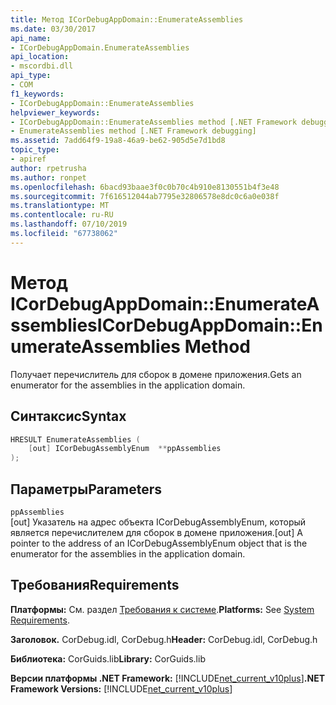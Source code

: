 ```yaml
---
title: Метод ICorDebugAppDomain::EnumerateAssemblies
ms.date: 03/30/2017
api_name:
- ICorDebugAppDomain.EnumerateAssemblies
api_location:
- mscordbi.dll
api_type:
- COM
f1_keywords:
- ICorDebugAppDomain::EnumerateAssemblies
helpviewer_keywords:
- ICorDebugAppDomain::EnumerateAssemblies method [.NET Framework debugging]
- EnumerateAssemblies method [.NET Framework debugging]
ms.assetid: 7add64f9-19a8-46a9-be62-905d5e7d1bd8
topic_type:
- apiref
author: rpetrusha
ms.author: ronpet
ms.openlocfilehash: 6bacd93baae3f0c0b70c4b910e8130551b4f3e48
ms.sourcegitcommit: 7f616512044ab7795e32806578e8dc0c6a0e038f
ms.translationtype: MT
ms.contentlocale: ru-RU
ms.lasthandoff: 07/10/2019
ms.locfileid: "67738062"
---
```

# <a name="icordebugappdomainenumerateassemblies-method"></a><span data-ttu-id="7d1f6-102">Метод ICorDebugAppDomain::EnumerateAssemblies</span><span class="sxs-lookup"><span data-stu-id="7d1f6-102">ICorDebugAppDomain::EnumerateAssemblies Method</span></span>
<span data-ttu-id="7d1f6-103">Получает перечислитель для сборок в домене приложения.</span><span class="sxs-lookup"><span data-stu-id="7d1f6-103">Gets an enumerator for the assemblies in the application domain.</span></span>  
  
## <a name="syntax"></a><span data-ttu-id="7d1f6-104">Синтаксис</span><span class="sxs-lookup"><span data-stu-id="7d1f6-104">Syntax</span></span>  
  
```cpp  
HRESULT EnumerateAssemblies (  
    [out] ICorDebugAssemblyEnum  **ppAssemblies  
);  
```  
  
## <a name="parameters"></a><span data-ttu-id="7d1f6-105">Параметры</span><span class="sxs-lookup"><span data-stu-id="7d1f6-105">Parameters</span></span>  
 `ppAssemblies`  
 <span data-ttu-id="7d1f6-106">[out] Указатель на адрес объекта ICorDebugAssemblyEnum, который является перечислителем для сборок в домене приложения.</span><span class="sxs-lookup"><span data-stu-id="7d1f6-106">[out] A pointer to the address of an ICorDebugAssemblyEnum object that is the enumerator for the assemblies in the application domain.</span></span>  
  
## <a name="requirements"></a><span data-ttu-id="7d1f6-107">Требования</span><span class="sxs-lookup"><span data-stu-id="7d1f6-107">Requirements</span></span>  
 <span data-ttu-id="7d1f6-108">**Платформы:** См. раздел [Требования к системе](../../../../docs/framework/get-started/system-requirements.md).</span><span class="sxs-lookup"><span data-stu-id="7d1f6-108">**Platforms:** See [System Requirements](../../../../docs/framework/get-started/system-requirements.md).</span></span>  
  
 <span data-ttu-id="7d1f6-109">**Заголовок.** CorDebug.idl, CorDebug.h</span><span class="sxs-lookup"><span data-stu-id="7d1f6-109">**Header:** CorDebug.idl, CorDebug.h</span></span>  
  
 <span data-ttu-id="7d1f6-110">**Библиотека:** CorGuids.lib</span><span class="sxs-lookup"><span data-stu-id="7d1f6-110">**Library:** CorGuids.lib</span></span>  
  
 <span data-ttu-id="7d1f6-111">**Версии платформы .NET Framework:** [!INCLUDE[net_current_v10plus](../../../../includes/net-current-v10plus-md.md)]</span><span class="sxs-lookup"><span data-stu-id="7d1f6-111">**.NET Framework Versions:** [!INCLUDE[net_current_v10plus](../../../../includes/net-current-v10plus-md.md)]</span></span>
